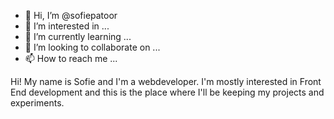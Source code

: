 - 👋 Hi, I’m @sofiepatoor
- 👀 I’m interested in ...
- 🌱 I’m currently learning ...
- 💞️ I’m looking to collaborate on ...
- 📫 How to reach me ...

Hi! My name is Sofie and I'm a webdeveloper.
I'm mostly interested in Front End development and this is the place where I'll be keeping my projects and experiments.
